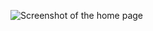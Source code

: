 ![Screenshot of the home page](https://st4.depositphotos.com/6405696/26210/v/600/depositphotos_262104042-stock-illustration-pistol-squat-exercise.jpg)